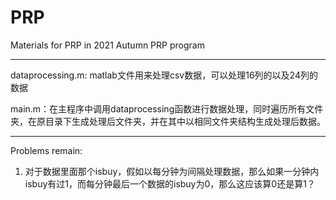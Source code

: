 # PRP
Materials for PRP in 2021 Autumn PRP program

_________

dataprocessing.m: matlab文件用来处理csv数据，可以处理16列的以及24列的数据

main.m：在主程序中调用dataprocessing函数进行数据处理，同时遍历所有文件夹，在原目录下生成处理后文件夹，并在其中以相同文件夹结构生成处理后数据。

____

Problems remain:

1. 对于数据里面那个isbuy，假如以每分钟为间隔处理数据，那么如果一分钟内isbuy有过1，而每分钟最后一个数据的isbuy为0，那么这应该算0还是算1？
